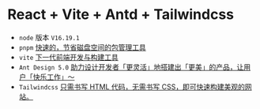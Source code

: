 # React + Vite + Antd + Tailwindcss


- `node` 版本 `V16.19.1`
- `pnpm` [快速的，节省磁盘空间的包管理工具](https://pnpm.io/)
- `vite` [下一代前端开发与构建工具](https://vitejs.cn/)
- `Ant Design 5.0` [助力设计开发者「更灵活」地搭建出「更美」的产品，让用户「快乐工作」～](https://ant.design/index-cn)
- `Tailwindcss` [只需书写 HTML 代码，无需书写 CSS，即可快速构建美观的网站。](https://www.tailwindcss.cn/)
